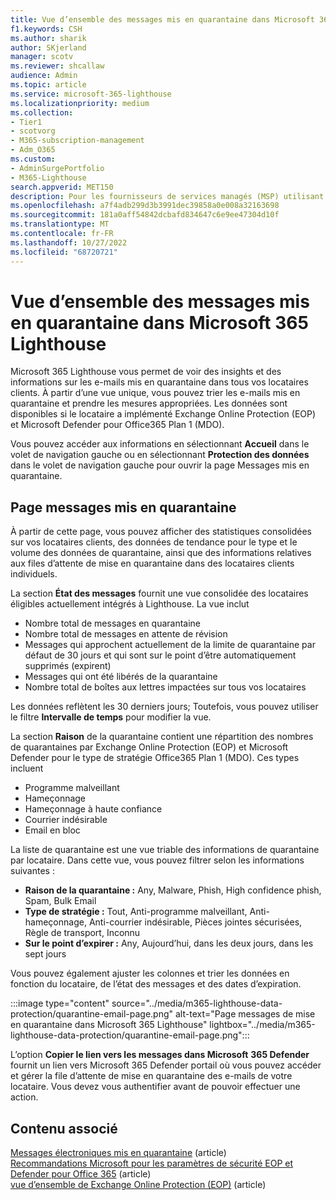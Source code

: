 ```yaml
---
title: Vue d’ensemble des messages mis en quarantaine dans Microsoft 365 Lighthouse
f1.keywords: CSH
ms.author: sharik
author: SKjerland
manager: scotv
ms.reviewer: shcallaw
audience: Admin
ms.topic: article
ms.service: microsoft-365-lighthouse
ms.localizationpriority: medium
ms.collection:
- Tier1
- scotvorg
- M365-subscription-management
- Adm_O365
ms.custom:
- AdminSurgePortfolio
- M365-Lighthouse
search.appverid: MET150
description: Pour les fournisseurs de services managés (MSP) utilisant Microsoft 365 Lighthouse, découvrez comment gérer les messages mis en quarantaine.
ms.openlocfilehash: a7f4adb299d3b3991dec39858a0e008a32163698
ms.sourcegitcommit: 181a0aff54842dcbafd834647c6e9ee47304d10f
ms.translationtype: MT
ms.contentlocale: fr-FR
ms.lasthandoff: 10/27/2022
ms.locfileid: "68720721"
---
```

# <a name="overview-of-quarantined-messages-in-microsoft-365-lighthouse"></a>Vue d’ensemble des messages mis en quarantaine dans Microsoft 365 Lighthouse

Microsoft 365 Lighthouse vous permet de voir des insights et des informations sur les e-mails mis en quarantaine dans tous vos locataires clients. À partir d’une vue unique, vous pouvez trier les e-mails mis en quarantaine et prendre les mesures appropriées. Les données sont disponibles si le locataire a implémenté Exchange Online Protection (EOP) et Microsoft Defender pour Office365 Plan 1 (MDO).

Vous pouvez accéder aux informations en sélectionnant **Accueil** dans le volet de navigation gauche ou en sélectionnant **Protection des données** dans le volet de navigation gauche pour ouvrir la page Messages mis en quarantaine.

## <a name="quarantined-messages-page"></a>Page messages mis en quarantaine

À partir de cette page, vous pouvez afficher des statistiques consolidées sur vos locataires clients, des données de tendance pour le type et le volume des données de quarantaine, ainsi que des informations relatives aux files d’attente de mise en quarantaine dans des locataires clients individuels.

La section **État des messages** fournit une vue consolidée des locataires éligibles actuellement intégrés à Lighthouse. La vue inclut

- Nombre total de messages en quarantaine
- Nombre total de messages en attente de révision
- Messages qui approchent actuellement de la limite de quarantaine par défaut de 30 jours et qui sont sur le point d’être automatiquement supprimés (expirent)
- Messages qui ont été libérés de la quarantaine
- Nombre total de boîtes aux lettres impactées sur tous vos locataires

Les données reflètent les 30 derniers jours; Toutefois, vous pouvez utiliser le filtre **Intervalle de temps** pour modifier la vue.

La section **Raison** de la quarantaine contient une répartition des nombres de quarantaines par Exchange Online Protection (EOP) et Microsoft Defender pour le type de stratégie Office365 Plan 1 (MDO). Ces types incluent

- Programme malveillant
- Hameçonnage
- Hameçonnage à haute confiance
- Courrier indésirable
- Email en bloc

La liste de quarantaine est une vue triable des informations de quarantaine par locataire. Dans cette vue, vous pouvez filtrer selon les informations suivantes :

- **Raison de la quarantaine :** Any, Malware, Phish, High confidence phish, Spam, Bulk Email
- **Type de stratégie :** Tout, Anti-programme malveillant, Anti-hameçonnage, Anti-courrier indésirable, Pièces jointes sécurisées, Règle de transport, Inconnu
- **Sur le point d’expirer :** Any, Aujourd’hui, dans les deux jours, dans les sept jours

Vous pouvez également ajuster les colonnes et trier les données en fonction du locataire, de l’état des messages et des dates d’expiration.

:::image type="content" source="../media/m365-lighthouse-data-protection/quarantine-email-page.png" alt-text="Page messages de mise en quarantaine dans Microsoft 365 Lighthouse" lightbox="../media/m365-lighthouse-data-protection/quarantine-email-page.png":::

L’option **Copier le lien vers les messages dans Microsoft** **365 Defender** fournit un lien vers Microsoft 365 Defender portail où vous pouvez accéder et gérer la file d’attente de mise en quarantaine des e-mails de votre locataire. Vous devez vous authentifier avant de pouvoir effectuer une action.

## <a name="related-content"></a>Contenu associé

[Messages électroniques mis en quarantaine](../security/office-365-security/quarantine-email-messages.md) (article)\
[Recommandations Microsoft pour les paramètres de sécurité EOP et Defender pour Office 365](../security/office-365-security/recommended-settings-for-eop-and-office365.md) (article)\
[vue d’ensemble de Exchange Online Protection (EOP)](../security/office-365-security/exchange-online-protection-overview.md) (article)
